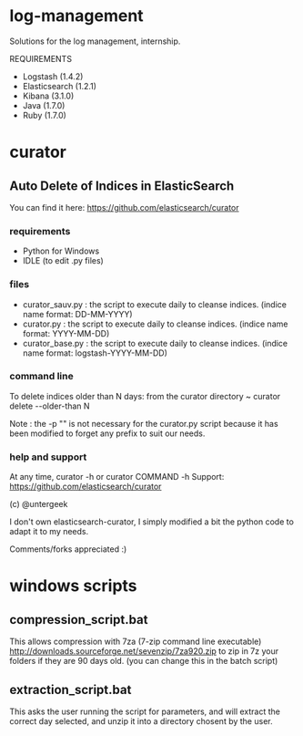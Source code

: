 log-management
==============

Solutions for the log management, internship.

REQUIREMENTS
- Logstash (1.4.2)
- Elasticsearch (1.2.1)
- Kibana (3.1.0)
- Java (1.7.0)
- Ruby (1.7.0)

# curator

## Auto Delete of Indices in ElasticSearch

You can find it here: https://github.com/elasticsearch/curator

### requirements
- Python for Windows
- IDLE (to edit .py files)

### files
- curator_sauv.py : the script to execute daily to cleanse indices. (indice name format: DD-MM-YYYY)
- curator.py : the script to execute daily to cleanse indices. (indice name format: YYYY-MM-DD)
- curator_base.py : the script to execute daily to cleanse indices. (indice name format: logstash-YYYY-MM-DD)

### command line
To delete indices older than N days: from the curator directory
~ curator delete --older-than N

Note : the -p "" is not necessary for the curator.py script because it has been modified to forget any prefix to suit our needs.

### help and support
At any time, curator -h or curator COMMAND -h
Support: https://github.com/elasticsearch/curator

(c) @untergeek

I don't own elasticsearch-curator, I simply modified a bit the python code to adapt it to my needs. 

Comments/forks appreciated :)


# windows scripts

## compression_script.bat

This allows compression with 7za (7-zip command line executable) http://downloads.sourceforge.net/sevenzip/7za920.zip to zip in 7z your folders if they are 90 days old. (you can change this in the batch script)

## extraction_script.bat

This asks the user running the script for parameters, and will extract the correct day selected, and unzip it into a directory chosent by the user.
